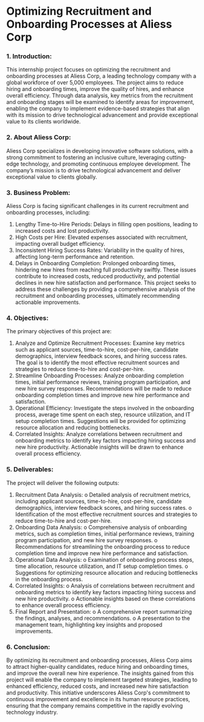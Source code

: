 # Optimizing Recruitment and Onboarding Processes at Aliess Corp
### 1. Introduction:
This internship project focuses on optimizing the recruitment and onboarding processes at Aliess Corp, a leading technology company with a global workforce of over 5,000 employees. The project aims to reduce hiring and onboarding times, improve the quality of hires, and enhance overall efficiency. Through data analysis, key metrics from the recruitment and onboarding stages will be examined to identify areas for improvement, enabling the company to implement evidence-based strategies that align with its mission to drive technological advancement and provide exceptional value to its clients worldwide.
### 2. About Aliess Corp:
Aliess Corp specializes in developing innovative software solutions, with a strong commitment to fostering an inclusive culture, leveraging cutting-edge technology, and promoting continuous employee development. The company’s mission is to drive technological advancement and deliver exceptional value to clients globally.
### 3. Business Problem:
Aliess Corp is facing significant challenges in its current recruitment and onboarding processes, including:
1.	Lengthy Time-to-Hire Periods: Delays in filling open positions, leading to increased costs and lost productivity.
2.	High Costs per Hire: Elevated expenses associated with recruitment, impacting overall budget efficiency.
3.	Inconsistent Hiring Success Rates: Variability in the quality of hires, affecting long-term performance and retention.
4.	Delays in Onboarding Completion: Prolonged onboarding times, hindering new hires from reaching full productivity swiftly.
These issues contribute to increased costs, reduced productivity, and potential declines in new hire satisfaction and performance. This project seeks to address these challenges by providing a comprehensive analysis of the recruitment and onboarding processes, ultimately recommending actionable improvements.
### 4. Objectives:
The primary objectives of this project are:
1.	Analyze and Optimize Recruitment Processes: Examine key metrics such as applicant sources, time-to-hire, cost-per-hire, candidate demographics, interview feedback scores, and hiring success rates. The goal is to identify the most effective recruitment sources and strategies to reduce time-to-hire and cost-per-hire.
2.	Streamline Onboarding Processes: Analyze onboarding completion times, initial performance reviews, training program participation, and new hire survey responses. Recommendations will be made to reduce onboarding completion times and improve new hire performance and satisfaction.
3.	Operational Efficiency: Investigate the steps involved in the onboarding process, average time spent on each step, resource utilization, and IT setup completion times. Suggestions will be provided for optimizing resource allocation and reducing bottlenecks.
4.	Correlated Insights: Analyze correlations between recruitment and onboarding metrics to identify key factors impacting hiring success and new hire productivity. Actionable insights will be drawn to enhance overall process efficiency.
### 5. Deliverables:
The project will deliver the following outputs:
1.	Recruitment Data Analysis:
o	Detailed analysis of recruitment metrics, including applicant sources, time-to-hire, cost-per-hire, candidate demographics, interview feedback scores, and hiring success rates.
o	Identification of the most effective recruitment sources and strategies to reduce time-to-hire and cost-per-hire.
2.	Onboarding Data Analysis:
o	Comprehensive analysis of onboarding metrics, such as completion times, initial performance reviews, training program participation, and new hire survey responses.
o	Recommendations for streamlining the onboarding process to reduce completion time and improve new hire performance and satisfaction.
3.	Operational Data Analysis:
o	Examination of onboarding process steps, time allocation, resource utilization, and IT setup completion times.
o	Suggestions for optimizing resource allocation and reducing bottlenecks in the onboarding process.
4.	Correlated Insights:
o	Analysis of correlations between recruitment and onboarding metrics to identify key factors impacting hiring success and new hire productivity.
o	Actionable insights based on these correlations to enhance overall process efficiency.
5.	Final Report and Presentation:
o	A comprehensive report summarizing the findings, analyses, and recommendations.
o	A presentation to the management team, highlighting key insights and proposed improvements.
### 6. Conclusion:
By optimizing its recruitment and onboarding processes, Aliess Corp aims to attract higher-quality candidates, reduce hiring and onboarding times, and improve the overall new hire experience. The insights gained from this project will enable the company to implement targeted strategies, leading to enhanced efficiency, reduced costs, and increased new hire satisfaction and productivity. This initiative underscores Aliess Corp's commitment to continuous improvement and excellence in its human resource practices, ensuring that the company remains competitive in the rapidly evolving technology industry.

